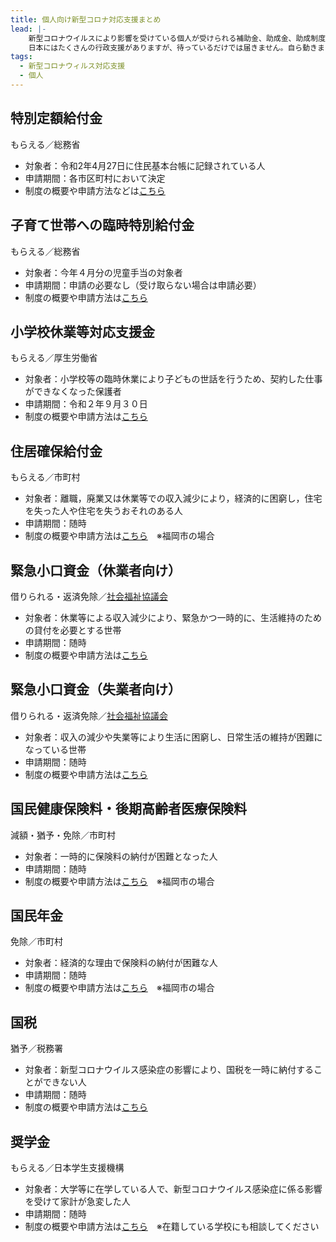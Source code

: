 ```yaml
---
title: 個人向け新型コロナ対応支援まとめ
lead: |-
    新型コロナウイルスにより影響を受けている個人が受けられる補助金、助成金、助成制度などの支援をまとめました。
    日本にはたくさんの行政支援がありますが、待っているだけでは届きません。自ら動きましょう！
tags:
  - 新型コロナウィルス対応支援
  - 個人
---
```

## 特別定額給付金

もらえる／総務省

<panel text="一人当たりの給付" number="10" unit="万円"></panel>

- 対象者：令和2年4月27日に住民基本台帳に記録されている人
- 申請期間：各市区町村において決定
- 制度の概要や申請方法などは[こちら](https://www.soumu.go.jp/menu_seisaku/gyoumukanri_sonota/covid-19/kyufukin.html)

## 子育て世帯への臨時特別給付金

もらえる／総務省

<panel text="一人当たりの給付" number="1" unit="万円"></panel>

- 対象者：今年４月分の児童手当の対象者
- 申請期間：申請の必要なし（受け取らない場合は申請必要）
- 制度の概要や申請方法は[こちら](https://www.kantei.go.jp/jp/pages/coronavirus_shien.html)

## 小学校休業等対応支援金

もらえる／厚生労働省

<panel text="一日当たりの給付" number="4,100" unit="円"></panel>

- 対象者：小学校等の臨時休業により子どもの世話を行うため、契約した仕事ができなくなった保護者
- 申請期間：令和２年９月３０日
- 制度の概要や申請方法は[こちら](https://www.mhlw.go.jp/stf/newpage_10231.html)

## 住居確保給付金

もらえる／市町村

<panel text="福岡市の場合" number="3.6" unit="万円" note="上限"></panel>

- 対象者：離職，廃業又は休業等での収入減少により，経済的に困窮し，住宅を失った人や住宅を失うおそれのある人
- 申請期間：随時
- 制度の概要や申請方法は[こちら](https://www.city.fukuoka.lg.jp/hofuku/seikatujiritu/health/jyukyokakuhokyuhukin.html)　※福岡市の場合

## 緊急小口資金（休業者向け）

借りられる・返済免除／[社会福祉協議会](https://www.shakyo.or.jp/network/kenshakyo/index.html)

<panel text="コロナ特例の場合" number="20" unit="万円" note="上限"></panel>

<panel text="その他の場合" number="10" unit="万円" note="上限"></panel>

- 対象者：休業等による収入減少により、緊急かつ一時的に、生活維持のための貸付を必要とする世帯
- 申請期間：随時
- 制度の概要や申請方法は[こちら](https://seido-navi.mirasapo-plus.go.jp/supports/287)

## 緊急小口資金（失業者向け）

借りられる・返済免除／[社会福祉協議会](https://www.shakyo.or.jp/network/kenshakyo/index.html)

<panel text="単身者（月額）" number="15" unit="万円" note="上限"></panel>

<panel text="２人以上（月額）" number="20" unit="万円" note="上限"></panel>

- 対象者：収入の減少や失業等により生活に困窮し、日常生活の維持が困難になっている世帯
- 申請期間：随時
- 制度の概要や申請方法は[こちら](https://seido-navi.mirasapo-plus.go.jp/supports/288)

## 国民健康保険料・後期高齢者医療保険料

減額・猶予・免除／市町村

- 対象者：一時的に保険料の納付が困難となった人
- 申請期間：随時
- 制度の概要や申請方法は[こちら](https://www.city.fukuoka.lg.jp/hofuku/kokuho/hp/new/fukuoka_city_sinngatakorona_2.html)　※福岡市の場合

## 国民年金

免除／市町村

- 対象者：経済的な理由で保険料の納付が困難な人
- 申請期間：随時
- 制度の概要や申請方法は[こちら](https://www.city.fukuoka.lg.jp/hofuku/kokuho/hp/nenkin/02-02.html)　※福岡市の場合

## 国税

猶予／税務署

- 対象者：新型コロナウイルス感染症の影響により、国税を一時に納付することができない人
- 申請期間：随時
- 制度の概要や申請方法は[こちら](https://www.nta.go.jp/taxes/shiraberu/shinkoku/kansensho/pdf/0020003-044_02.pdf)

## 奨学金

もらえる／日本学生支援機構

- 対象者：大学等に在学している人で、新型コロナウイルス感染症に係る影響を受けて家計が急変した人
- 申請期間：随時
- 制度の概要や申請方法は[こちら](https://www.jasso.go.jp/shogakukin/kyufu/kakei_kyuhen/coronavirus.html)　※在籍している学校にも相談してください
